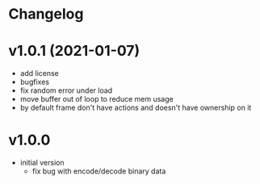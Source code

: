 # Changelog

# v1.0.1 (2021-01-07)

- add license
- bugfixes
- fix random error under load 
- move buffer out of loop to reduce mem usage
- by default frame don't have actions and doesn't have ownership on it

# v1.0.0

- initial version
    - fix bug with encode/decode binary data